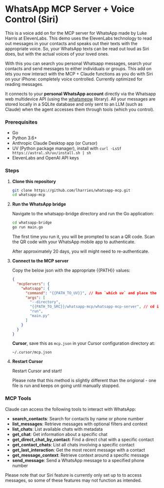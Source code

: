 # WhatsApp MCP Server + Voice Control (Siri)

This is a voice add on for the MCP server for WhatsApp made by Luke Harris at ElevenLabs. This demo uses the ElevenLabs technology to read out messages in your contacts and speaks out their texts with the appropriate voice. So, your WhatsApp texts can be read out loud as Siri does, but with the actual voices of your loved ones. 

With this you can search you personal Whatsapp messages, search your contacts and send messages to either individuals or groups. This add on lets you now interact with the MCP + Claude functions as you do with Siri on your iPhone: completely voice controlled. Currently optimized for reading messages. 

It connects to your **personal WhatsApp account** directly via the Whatsapp web multidevice API (using the [whatsmeow](https://github.com/tulir/whatsmeow) library). All your messages are stored locally in a SQLite database and only sent to an LLM (such as Claude) when the agent accesses them through tools (which you control).


### Prerequisites

- Go
- Python 3.6+
- Anthropic Claude Desktop app (or Cursor)
- UV (Python package manager), install with `curl -LsSf https://astral.sh/uv/install.sh | sh`
- ElevenLabs and OpenAI API keys

### Steps

1. **Clone this repository**

   ```bash
   git clone https://github.com/lharries/whatsapp-mcp.git
   cd whatsapp-mcp
   ```

2. **Run the WhatsApp bridge**

   Navigate to the whatsapp-bridge directory and run the Go application:

   ```bash
   cd whatsapp-bridge
   go run main.go
   ```

   The first time you run it, you will be prompted to scan a QR code. Scan the QR code with your WhatsApp mobile app to authenticate.

   After approximately 20 days, you will might need to re-authenticate.

3. **Connect to the MCP server**

   Copy the below json with the appropriate {{PATH}} values:

   ```json
   {
     "mcpServers": {
       "whatsapp": {
         "command": "{{PATH_TO_UV}}", // Run `which uv` and place the output here
         "args": [
           "--directory",
           "{{PATH_TO_SRC}}/whatsapp-mcp/whatsapp-mcp-server", // cd into the repo, run `pwd` and enter the output here + "/whatsapp-mcp-server"
           "run",
           "main.py"
         ]
       }
     }
   }
   ```
   **Cursor**, save this as `mcp.json` in your Cursor configuration directory at:

   ```
   ~/.cursor/mcp.json
   ```

4. **Restart Cursor**

   Restart Cursor and start! 
   
   Please note that this method is slightly different than the origional - one file is run and keeps on going until manually stopped.

### MCP Tools

Claude can access the following tools to interact with WhatsApp:

- **search_contacts**: Search for contacts by name or phone number
- **list_messages**: Retrieve messages with optional filters and context
- **list_chats**: List available chats with metadata
- **get_chat**: Get information about a specific chat
- **get_direct_chat_by_contact**: Find a direct chat with a specific contact
- **get_contact_chats**: List all chats involving a specific contact
- **get_last_interaction**: Get the most recent message with a contact
- **get_message_context**: Retrieve context around a specific message
- **send_message**: Send a WhatsApp message to a specified phone number

Please note that our Siri feature is currently only set up to to access messages, so some of these features may not function as intended.
